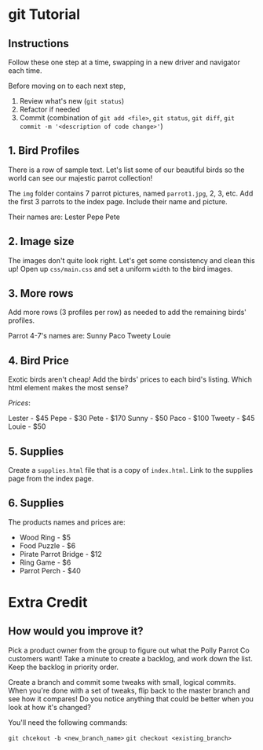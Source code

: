 # git Tutorial

## Instructions
Follow these one step at a time, swapping in a new driver and navigator each time.

Before moving on to each next step,

1. Review what's new (`git status`)
2. Refactor if needed
2. Commit (combination of `git add <file>`, `git status`, `git diff`, `git commit -m '<description of code change>'`)

## 1. Bird Profiles
There is a row of sample text. Let's list some of our beautiful birds
so the world can see our majestic parrot collection!

The `img` folder contains 7 parrot pictures, named `parrot1.jpg`, 2, 3, etc. Add the first 3 parrots to the index page. Include their name and picture.

Their names are:
Lester
Pepe
Pete

## 2. Image size
The images don't quite look right. Let's get some consistency and clean this up! Open up `css/main.css` and set a uniform `width` to the bird images.

## 3. More rows
Add more rows (3 profiles per row) as needed to add the remaining birds' profiles.

Parrot 4-7's names are:
Sunny
Paco
Tweety
Louie

## 4. Bird Price
Exotic birds aren't cheap! Add the birds' prices to each bird's listing. Which html element makes the most sense?

*Prices*:

Lester - $45
Pepe   - $30
Pete   - $170
Sunny  - $50
Paco   - $100
Tweety - $45
Louie  - $50

## 5. Supplies
Create a `supplies.html` file that is a copy of `index.html`. Link to the supplies page from the index page.

## 6. Supplies
The products names and prices are:

- Wood Ring - $5
- Food Puzzle - $6
- Pirate Parrot Bridge - $12
- Ring Game - $6
- Parrot Perch - $40

# Extra Credit

## How would you improve it?
Pick a product owner from the group to figure out what the Polly Parrot Co customers want! Take a minute to create a backlog, and work down the list. Keep the backlog in priority order.

Create a branch and commit some tweaks with small, logical commits. When you're done with a set of tweaks, flip back to the master branch and see how it compares! Do you notice anything that could be better when you look at how it's changed?

You'll need the following commands:

`git chcekout -b <new_branch_name>`
`git checkout <existing_branch>`
